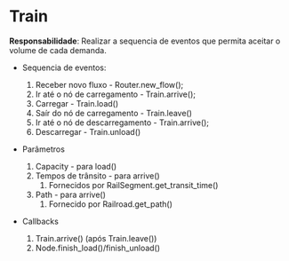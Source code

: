 # Train

**Responsabilidade**: Realizar a sequencia de eventos que permita aceitar o volume de cada demanda.

- Sequencia de eventos: 
  1. Receber novo fluxo - Router.new_flow();
  1. Ir até o nó de carregamento - Train.arrive();
  1. Carregar - Train.load()
  1. Saír do nó de carregamento - Train.leave()
  1. Ir até o nó de descarregamento - Train.arrive();
  1. Descarregar - Train.unload()

- Parâmetros
  1. Capacity - para load()
  1. Tempos de trânsito - para arrive()
     1. Fornecidos por RailSegment.get_transit_time()
  1. Path - para arrive()
     1. Fornecido por Railroad.get_path()

- Callbacks
  1. Train.arrive() (após Train.leave())
  2. Node.finish_load()/finish_unload()



